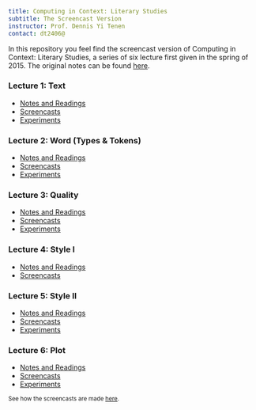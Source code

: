 ```yaml
title: Computing in Context: Literary Studies
subtitle: The Screencast Version
instructor: Prof. Dennis Yi Tenen  
contact: dt2406@
```

In this repository you feel find the screencast version of Computing in Context: Literary Studies, a series of six lecture first given in the spring of 2015. The original notes can be found [here](https://github.com/denten-courses/computing-context/tree/spring-2015).

### Lecture 1: Text

- [Notes and Readings](https://github.com/denten-courses/computing-context/blob/master/lecture-notes/1-lecture.md)
- [Screencasts](https://drive.google.com/open?id=0B4OAOue0b3VMZ1NKblNSNmxEcWc)
- [Experiments](https://github.com/denten-courses/computing-context/tree/master/experiments/1-experiment)

### Lecture 2: Word (Types & Tokens)

- [Notes and Readings](https://github.com/denten-courses/computing-context/blob/master/lecture-notes/2-lecture.md)
- [Screencasts](https://drive.google.com/open?id=0B4OAOue0b3VMTTVRd2lQUWJrNm8)
- [Experiments](https://github.com/denten-courses/computing-context/tree/master/experiments/2-experiment)

### Lecture 3: Quality

- [Notes and Readings](https://github.com/denten-courses/computing-context/blob/master/lecture-notes/3-lecture.md)
- [Screencasts](https://drive.google.com/open?id=0B4OAOue0b3VMQzlTbHB3ZEw0T3M)
- [Experiments](https://github.com/denten-courses/computing-context/tree/master/experiments/3-experiment)

### Lecture 4: Style I

- [Notes and Readings](https://github.com/denten-courses/computing-context/blob/master/lecture-notes/4-lecture.ipynb)
- [Screencasts](https://drive.google.com/open?id=0B4OAOue0b3VMcjZpV1RfeEdsR0U)

### Lecture 5: Style II

- [Notes and
Readings](https://github.com/denten-courses/computing-context/blob/master/lecture-notes/5-lecture.ipynb)
- [Screencasts](https://drive.google.com/open?id=0B4OAOue0b3VMOU1yYW1JcUlNcWM)
- [Experiments](https://github.com/denten-courses/computing-context/tree/master/experiments/5-experiment)

### Lecture 6: Plot

- [Notes and
Readings](https://github.com/denten-courses/computing-context/blob/master/lecture-notes/6-lecture.ipynb)
- [Screencasts](https://drive.google.com/open?id=0B4OAOue0b3VMSkZIOWJLbHFsQjg)
- [Experiments](https://github.com/denten-courses/computing-context/tree/master/experiments/6-experiment)

<sup>See how the screencasts are made
[here](https://github.com/denten-courses/computing-context/blob/master/screencasts/notes.md).</sup>
